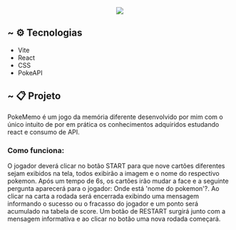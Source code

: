 <p align="center">
<img src="https://github.com/adlagomes/pokememo_estudo/blob/main/img-github/gif_github.gif" />
</p>


## ~ :gear: Tecnologias <a name="-tecnologias"></a>
  - Vite
  - React
  - CSS
  - PokeAPI

## ~ :clipboard: Projeto <a name="-projeto"></a>
  PokeMemo é um jogo da memória diferente desenvolvido por mim com o único intuito de por em prática os conhecimentos adquiridos estudando react e consumo de API.
  
  ### Como funciona:
  O jogador deverá clicar no botão START para que nove cartões diferentes sejam exibidos na tela, todos exibirão a imagem e o nome do respectivo pokemon. Após um tempo de 6s, os cartões irão mudar a face e a seguinte pergunta aparecerá para o jogador: Onde está 'nome do pokemon'?. Ao clicar na carta a rodada será encerrada exibindo uma mensagem informando o sucesso ou o fracasso do jogador e um ponto será acumulado na tabela de score. Um botão de RESTART surgirá junto com a mensagem informativa e ao clicar no botão uma nova rodada começará.
 
<!--   #### :nerd_face: Para dev:
   Criei o projeto usando Vite e escolhendo react como biblioteca. Tenho uma função assíncrona chamada pokeApi que faz fetch na api do pokemon e faço uma busca pela rota que vai me trazer a url e um name. Esse name eu posso acessar ele também das informações vindas dessa url que estou buscando, porém já passei o name que vem junto com a url. Dentro da função pokeAPi faço um map passando a url e o name para outra função chamada getPokeData. Essa função é responsável por fazer um fetch na url que lhe foi passada e então consigo acessar mais informações sobre cada um dos pokemons, isso inclui o sprite do pokemon que é o meu objetivo principal. Dentro dessa função, após obter um json de cada url acessada, executo setInitialPokeList que irá passar um objeto contendo id, name e imagem para o array que é inicialmente vazio. Em seguida uso método sort() para embaralhar essa lista e passo o método slice() para que ela me devolva apenas nove objetos.
   A função pokeApi é ativada quando o jogador clica no botão START, então a primeira lista de pokemons será criada e exibida. Ainda na função pokeApi mudo o estado do botão START usando setShowButton(true) para que ele fique invisível e em getPokeData mudo o estado de message para que mostre o componente timer. Quando pokeApi é executada e a initialPokeList[8] passa a existir o useEffect executará setTimeout que após 6s chamará a função cardsFaceDown. Essa função tem como objetivo verificar se initialPokelist[8] existe e então mudar o estado de showCard (que esconderá as cartas), mudará namePokemon que receberá um nome aleatório da lista de pokemons e mudará o estado de board para true, fazendo com que ao ser verdadeiro exiba a pergunta: "Onde está namePokemon?".
   Ao clicar na carta escolhida o componente Card recebe como propriedade a função handleCardClick. Essa função recebe um parâmetro n e verifica se board é true, caso seja ele verifica se o parametro n é igual a namePokemon, sendo verdadeiro ele mudará o valor do estado victory que recebe victory + 1 e passa a mensagem de vitória que será exibida no modal. O mesmo ocorre para o caso de n ser diferente de namePokemon, e caso board seja false nada acontece. No fim ele muda o valor de showModal e de showButton.
   O componente Card recebe as propriedades key, name, img, show e takingTheCard que é responsável por passar handleCardClick. Basicamente esse componente retorna uma div principal que recebe onCLick executando a função getCard e mudando o valor de showCard para true. Uma div mais interna recebe uma variável como className que é responsável pela aplicação do flip nas cartas e dentro dessa div temos mais duas divs, uma contendo a tag img que recebe como src props.img e uma tag span que recebe como conteúdo props.name, e a outra é uma div vazia com apenas um className responsável por exibir a parte de trás do card. A função getCard cria uma variável que recebe props.name e verifica props.takingTheCard que caso exista passará cardName como propriedade para a função takingTheCard que por sua vez transmitirá esse parâmetro para handleCardClick. Esse componente conta ainda com um useEffect que ficará ouvindo props.show, sempre que o valor de show mudar o useEffect executará a função setShowCard. Sempre que showCard for true o efeito flip será ativado nos cards.
   O componente Modal recebe algumas propriedades como msg que passa a mensagem que será exibida depois que handleCardClick for executado, visibility que definirá se o modal será exibido ou não e action que chama a função restartGame. Além disso, o modal apresenta um botão de RESTART para que o jogador possa reiniciar o jogo. Atualmente o modal também tá recebendo a propriedade img que passa a imagem animada de um pokemon, a depender do resultado deverá surgir um pikachu ou um psyduck. Esse detalhe deverá ser alterado provavelmente.
   O botão de RESTART chama a função restartGame que altera o estado de showModal, showCard, showBoard e restart que implica na execução do useEffect. Essa função também cria uma variável chamada newPokeList que receberá initialPokeList e será passada para a função shufflePokeList, que por sua vez usa o método sort() e Math.random() para alterar a posição dos objetos. Então por fim teremos a lista inicial de pokemons só que com eles ocupando posições diferentes.

  ### Possíveis alterações e implementações:
   - Uma das primeiras coisas que eu gostaria de fazer é pegar uma quantidade maior de pokemons e colocar diretamente em um array que não seja um state e que o jogador possa, sempre que clicar em RESTART, variar os pokemons que aparecem nos cards. -->
